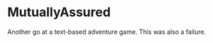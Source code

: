 MutuallyAssured
===============

Another go at a text-based adventure game. This was also a failure.

